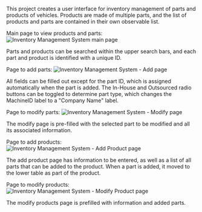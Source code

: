 This project creates a user interface for inventory management of parts and products of vehicles. Products are made of multiple parts, and the list of products and parts are contained in their own observable list. 

Main page to view products and parts:
![Inventory Management System main page](https://github.com/Cthuluz/Inventory-System-Project/assets/23242570/5e399ad9-014c-42f7-8a59-483ea0bbb063)

Parts and products can be searched within the upper search bars, and each part and product is identified with a unique ID.

Page to add parts:
![Inventory Management System - Add page](https://github.com/Cthuluz/Inventory-System-Project/assets/23242570/2e4ea61e-5aaf-403c-a15f-ce28e7630497)

All fields can be filled out except for the part ID, which is assigned automatically when the part is added. The In-House and Outsourced radio buttons can be toggled to determine part type, which changes the MachineID label to a "Company Name" label.

Page to modify parts:
![Inventory Management System - Modify page](https://github.com/Cthuluz/Inventory-System-Project/assets/23242570/11d4d975-e6bf-4859-976c-76f4a77dde03)

The modify page is pre-filled with the selected part to be modified and all its associated information.

Page to add products:
![Inventory Management System - Add Product page](https://github.com/Cthuluz/Inventory-System-Project/assets/23242570/cfb0a6d6-8c46-4fd7-9be1-b414af7b4321)

The add product page has information to be entered, as well as a list of all parts that can be added to the product. When a part is added, it moved to the lower table as part of the product.

Page to modify products:
![Inventory Management System - Modify Product page](https://github.com/Cthuluz/Inventory-System-Project/assets/23242570/8cd5fdf0-1c40-4ddb-9218-dfd4b3766a5d)

The modify products page is prefilled with information and added parts.
